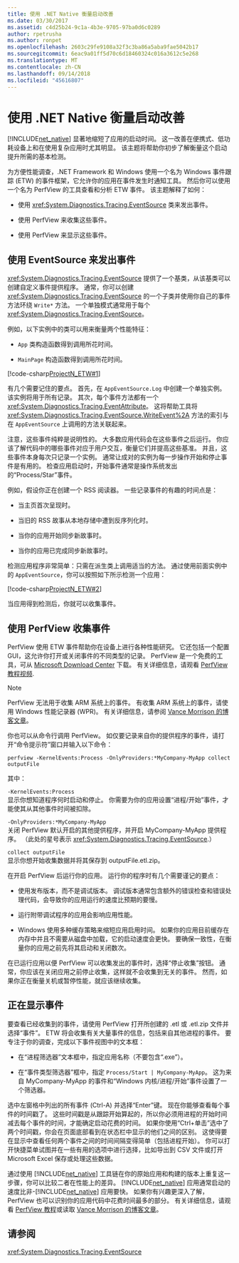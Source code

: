 ```yaml
---
title: 使用 .NET Native 衡量启动改善
ms.date: 03/30/2017
ms.assetid: c4d25b24-9c1a-4b3e-9705-97ba0d6c0289
author: rpetrusha
ms.author: ronpet
ms.openlocfilehash: 2603c29fe9108a32f3c3ba86a5aba9fae5042b17
ms.sourcegitcommit: 6eac9a01ff5d70c6d18460324c016a3612c5e268
ms.translationtype: MT
ms.contentlocale: zh-CN
ms.lasthandoff: 09/14/2018
ms.locfileid: "45616807"
---
```

# <a name="measuring-startup-improvement-with-net-native"></a>使用 .NET Native 衡量启动改善
[!INCLUDE[net_native](../../../includes/net-native-md.md)] 显著地缩短了应用的启动时间。 这一改善在便携式、低功耗设备上和在使用复杂应用时尤其明显。 该主题将帮助你初步了解衡量这个启动提升所需的基本检测。  
  
 为方便性能调查，.NET Framework 和 Windows 使用一个名为 Windows 事件跟踪 (ETW) 的事件框架，它允许你的应用在事件发生时通知工具。 然后你可以使用一个名为 PerfView 的工具查看和分析 ETW 事件。 该主题解释了如何：  
  
-   使用 <xref:System.Diagnostics.Tracing.EventSource> 类来发出事件。  
  
-   使用 PerfView 来收集这些事件。  
  
-   使用 PerfView 来显示这些事件。  
  
## <a name="using-eventsource-to-emit-events"></a>使用 EventSource 来发出事件  
 <xref:System.Diagnostics.Tracing.EventSource> 提供了一个基类，从该基类可以创建自定义事件提供程序。 通常，你可以创建 <xref:System.Diagnostics.Tracing.EventSource> 的一个子类并使用你自己的事件方法环绕 `Write*` 方法。 一个单独模式通常用于每个 <xref:System.Diagnostics.Tracing.EventSource>。  
  
 例如，以下实例中的类可以用来衡量两个性能特征：  
  
-   `App` 类构造函数得到调用所花时间。  
  
-   `MainPage` 构造函数得到调用所花时间。  
  
 [!code-csharp[ProjectN_ETW#1](../../../samples/snippets/csharp/VS_Snippets_CLR/projectn_etw/cs/etw1.cs#1)]  
  
 有几个需要记住的要点。 首先，在 `AppEventSource.Log` 中创建一个单独实例。 该实例将用于所有记录。 其次，每个事件方法都有一个 <xref:System.Diagnostics.Tracing.EventAttribute>。 这将帮助工具将 <xref:System.Diagnostics.Tracing.EventSource.WriteEvent%2A> 方法的索引与在 `AppEventSource` 上调用的方法关联起来。  
  
 注意，这些事件纯粹是说明性的。 大多数应用代码会在这些事件之后运行。 你应该了解代码中的哪些事件对应于用户交互，衡量它们并提高这些基准。 并且，这些事件本身每次只记录一个实例。 通常让成对的实例为每一步操作开始和停止事件是有用的。 检查应用启动时，开始事件通常是操作系统发出的“Process/Star”事件。  
  
 例如，假设你正在创建一个 RSS 阅读器。 一些记录事件的有趣的时间点是：  
  
-   当主页首次呈现时。  
  
-   当旧的 RSS 故事从本地存储中遭到反序列化时。  
  
-   当你的应用开始同步新故事时。  
  
-   当你的应用已完成同步新故事时。  
  
 检测应用程序非常简单：只需在派生类上调用适当的方法。 通过使用前面实例中的 `AppEventSource`，你可以按照如下所示检测一个应用：  
  
 [!code-csharp[ProjectN_ETW#2](../../../samples/snippets/csharp/VS_Snippets_CLR/projectn_etw/cs/etw2.cs#2)]  
  
 当应用得到检测后，你就可以收集事件。  
  
## <a name="gathering-events-with-perfview"></a>使用 PerfView 收集事件  
 PerfView 使用 ETW 事件帮助你在设备上进行各种性能研究。 它还包括一个配置 GUI，这允许你打开或关闭事件的不同类型的记录。 PerfView 是一个免费的工具，可从 [Microsoft Download Center](https://www.microsoft.com/download/details.aspx?id=28567) 下载。 有关详细信息，请观看 [PerfView 教程视频](http://channel9.msdn.com/Series/PerfView-Tutorial).  
  
> [!NOTE]
>  PerfView 无法用于收集 ARM 系统上的事件。 有收集 ARM 系统上的事件，请使用 Windows 性能记录器 (WPR)。 有关详细信息，请参阅 [Vance Morrison 的博客文章](https://blogs.msdn.com/b/vancem/archive/2012/12/19/collecting-etw-perfview-data-on-an-windows-rt-winrt-arm-surface-device.aspx)。  
  
 你也可以从命令行调用 PerfView。 如仅要记录来自你的提供程序的事件，请打开“命令提示符”窗口并输入以下命令：  
  
```  
perfview -KernelEvents:Process -OnlyProviders:*MyCompany-MyApp collect outputFile   
```  
  
 其中：  
  
 `-KernelEvents:Process`  
 显示你想知道程序何时启动和停止。 你需要为你的应用设置“进程/开始”事件，才能使其从其他事件时间被扣除。  
  
 `-OnlyProviders:*MyCompany-MyApp`  
 关闭 PerfView 默认开启的其他提供程序，并开启 MyCompany-MyApp 提供程序。  （此处的星号表示 <xref:System.Diagnostics.Tracing.EventSource>.）  
  
 `collect outputFile`  
 显示你想开始收集数据并将其保存到 outputFile.etl.zip。  
  
 在开启 PerfView 后运行你的应用。 运行你的程序时有几个需要谨记的要点：  
  
-   使用发布版本，而不是调试版本。 调试版本通常包含额外的错误检查和错误处理代码，会导致你的应用运行的速度比预期的要慢。  
  
-   运行附带调试程序的应用会影响应用性能。  
  
-   Windows 使用多种缓存策略来缩短应用启用时间。 如果你的应用目前缓存在内存中并且不需要从磁盘中加载，它的启动速度会更快。 要确保一致性，在衡量你的应用之前先将其启动和关闭数次。  
  
 在已运行应用以便 PerfView 可以收集发出的事件时，选择“停止收集”按钮。 通常，你应该在关闭应用之前停止收集，这样就不会收集到无关的事件。 然而，如果你正在衡量关机或暂停性能，就应该继续收集。  
  
## <a name="displaying-the-events"></a>正在显示事件  
 要查看已经收集到的事件，请使用 PerfView 打开所创建的 .etl 或 .etl.zip 文件并选择“事件”。 ETW 将会收集有关大量事件的信息，包括来自其他进程的事件。 要专注于你的调查，完成以下事件视图中的文本框：  
  
-   在“进程筛选器”文本框中，指定应用名称（不要包含“.exe”）。  
  
-   在“事件类型筛选器”框中，指定 `Process/Start | MyCompany-MyApp`。 这为来自 MyCompany-MyApp 的事件和“Windows 内核/进程/开始”事件设置了一个筛选器。  
  
 选中左窗格中列出的所有事件 (Ctrl-A) 并选择“Enter”键。 现在你能够查看每个事件的时间戳了。 这些时间戳是从跟踪开始算起的，所以你必须用进程的开始时间减去每个事件的时间，才能确定启动花费的时间。 如果你使用“Ctrl+单击”选中了两个时间戳，你会在页面底部看到在状态栏中显示的他们之间的区别。 这使得要在显示中查看任何两个事件之间的时间间隔变得简单（包括进程开始）。 你可以打开快捷菜单试图并在一些有用的选项中进行选择，比如导出到 CSV 文件或打开 Microsoft Excel 保存或处理这些数据。  
  
 通过使用 [!INCLUDE[net_native](../../../includes/net-native-md.md)] 工具链在你的原始应用和构建的版本上重复这一步骤，你可以比较二者在性能上的差异。   [!INCLUDE[net_native](../../../includes/net-native-md.md)] 应用通常启动的速度比非-[!INCLUDE[net_native](../../../includes/net-native-md.md)] 应用要快。 如果你有兴趣更深入了解，PerfView 也可以识别你的应用代码中花费时间最多的部分。 有关详细信息，请观看 [PerfView 教程](http://channel9.msdn.com/Series/PerfView-Tutorial)或读取 [Vance Morrison 的博客文章](https://blogs.msdn.com/b/vancem/archive/2011/12/28/publication-of-the-perfview-performance-analysis-tool.aspx)。  
  
## <a name="see-also"></a>请参阅  
 <xref:System.Diagnostics.Tracing.EventSource>
